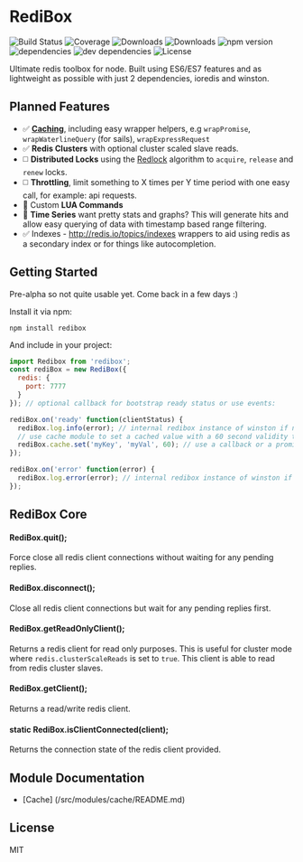 # RediBox

![Build Status](https://img.shields.io/travis/salakar/redibox.svg)
![Coverage](https://img.shields.io/coveralls/salakar/redibox.svg)
![Downloads](https://img.shields.io/npm/dm/redibox.svg)
![Downloads](https://img.shields.io/npm/dt/redibox.svg)
![npm version](https://img.shields.io/npm/v/redibox.svg)
![dependencies](https://img.shields.io/david/salakar/redibox.svg)
![dev dependencies](https://img.shields.io/david/dev/salakar/redibox.svg)
![License](https://img.shields.io/npm/l/redibox.svg)

Ultimate redis toolbox for node. Built using ES6/ES7 features and as lightweight as possible with just 2 dependencies, ioredis and winston.

## Planned Features
 - :white_check_mark: **[Caching](/src/modules/cache/README.md)**, including easy wrapper helpers, e.g `wrapPromise`, `wrapWaterlineQuery` (for sails), `wrapExpressRequest`
 - :white_check_mark: **Redis Clusters** with optional cluster scaled slave reads.
 - :white_medium_square: **Distributed Locks** using the [Redlock](http://redis.io/topics/distlock) algorithm to `acquire`, `release` and `renew` locks.
 - :white_medium_square: **Throttling**, limit something to X times per Y time period with one easy call, for example: api requests.
 - :large_orange_diamond: Custom **LUA Commands**
 - :large_orange_diamond: **Time Series** want pretty stats and graphs? This will generate hits and allow easy querying of data with timestamp based range filtering.
 - :white_check_mark: Indexes - http://redis.io/topics/indexes wrappers to aid using redis as a secondary index or for things like autocompletion.

## Getting Started

Pre-alpha so not quite usable yet. Come back in a few days :)

Install it via npm:

```shell
npm install redibox
```

And include in your project:

```javascript
import Redibox from 'redibox'; 
const rediBox = new RediBox({
  redis: {
    port: 7777
  }
}); // optional callback for bootstrap ready status or use events:

rediBox.on('ready' function(clientStatus) {
  rediBox.log.info(error); // internal redibox instance of winston if needed.
  // use cache module to set a cached value with a 60 second validity time.
  rediBox.cache.set('myKey', 'myVal', 60); // use a callback or a promise
});

rediBox.on('error' function(error) {
  rediBox.log.error(error); // internal redibox instance of winston if needed.
});
```


## RediBox Core

#### RediBox.quit();
Force close all redis client connections without waiting for any pending replies. 

#### RediBox.disconnect();
Close all redis client connections but wait for any pending replies first.

#### RediBox.getReadOnlyClient();
Returns a redis client for read only purposes. This is useful for cluster mode where `redis.clusterScaleReads` is set to `true`. This client is able to read from redis cluster slaves.

#### RediBox.getClient();
Returns a read/write redis client.

#### static RediBox.isClientConnected(client);
Returns the connection state of the redis client provided.

## Module Documentation

 - [Cache] (/src/modules/cache/README.md)


## License

MIT
